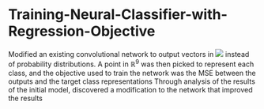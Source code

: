# Training-Neural-Classifier-with-Regression-Objective
Modified an existing convolutional network to output vectors in <img src="https://render.githubusercontent.com/render/math?math=\mathbb{R}^9"> instead of probability distributions. A point in $\mathbb{R}^9$ was then picked to represent each class, and the objective used to train the network was the MSE between the outputs and the target class representations
Through analysis of the results of the initial model, discovered a modification to the network that improved the results

